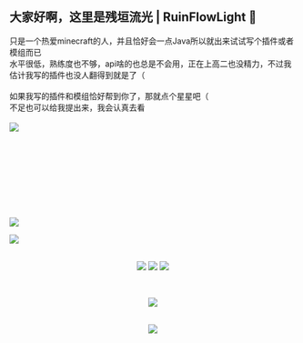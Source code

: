 ## 大家好啊，这里是残垣流光 | RuinFlowLight 👋
  只是一个热爱minecraft的人，并且恰好会一点Java所以就出来试试写个插件或者模组而已<br>
  水平很低，熟练度也不够，api啥的也总是不会用，正在上高二也没精力，不过我估计我写的插件也没人翻得到就是了（<br>
  <br>
  如果我写的插件和模组恰好帮到你了，那就点个星星吧（<br>
  不足也可以给我提出来，我会认真去看<br>
  <br>
<img align="left" src="https://github-readme-stats.vercel.app/api?username=snugbrick&count_private=true&show_icons=true&icon_color=059878&title_color=059878"/><br>
<br><br><br><br><br><br><br><br>

<img align="center" src="http://github-profile-summary-cards.vercel.app/api/cards/profile-details?username=snugbrick&theme=nord_bright"/><br>

![](http://github-profile-summary-cards.vercel.app/api/cards/most-commit-language?username=snugbrick&theme=nord_bright)
<br><br>

<p align="center">
<img src="https://img.shields.io/badge/Java-ED8B00?style=for-the-badge&logo=java&logoColor=white">
<img src="https://img.shields.io/badge/kotlin-A06BCC?style=for-the-badge&logo=kotlin&logoColor=white">
<img src="https://img.shields.io/badge/csharp-0AB990?style=for-the-badge&logo=csharp&logoColor=white"><br>
</p><br>

<p align="center"> <img src="https://github-profile-trophy.vercel.app/?username=snugbrick&theme=onedark&no-frame=true&no-bg=true&margin-w=15&column=5"</p><br>
<br>

<p align="center">
  <img src="https://capsule-render.vercel.app/api?type=waving&color=gradient&height=100&section=footer"/>
</p>

<!--
**snugbrick/snugbrick** is a ✨ _special_ ✨ repository because its `README.md` (this file) appears on your GitHub profile.

Here are some ideas to get you started:

- 🔭 I’m currently working on ...
- 🌱 I’m currently learning ...
- 👯 I’m looking to collaborate on ...
- 🤔 I’m looking for help with ...
- 💬 Ask me about ...
- 📫 How to reach me: ...
- 😄 Pronouns: ...
- ⚡ Fun fact: ...
-->
